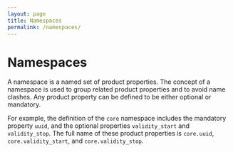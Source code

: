 ```yaml
---
layout: page
title: Namespaces
permalink: /namespaces/
---
```


# Namespaces

A namespace is a named set of product properties. The concept of a namespace is
used to group related product properties and to avoid name clashes. Any product
property can be defined to be either optional or mandatory.

For example, the definition of the ``core`` namespace includes the mandatory
property ``uuid``, and the optional properties ``validity_start`` and
``validity_stop``. The full name of these product properties is ``core.uuid``,
``core.validity_start``, and ``core.validity_stop``.
